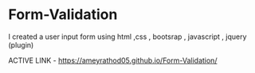# Form-Validation
I created a user input form using html ,css , bootsrap , javascript , jquery (plugin)

ACTIVE LINK - 
https://ameyrathod05.github.io/Form-Validation/
